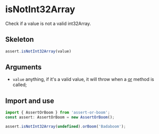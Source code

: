 # isNotInt32Array

Check if a value is not a valid int32Array.

## Skeleton

```ts
assert.isNotInt32Array(value)
```

## Arguments

- `value` anything, if it's a valid value, it will throw when a [or](../or.md) method is called;

## Import and use

```ts
import { AssertOrBoom } from 'assert-or-boom';
const assert: AssertOrBoom = new AssertOrBoom();

assert.isNotInt32Array(undefined).orBoom('Badaboom');
```
